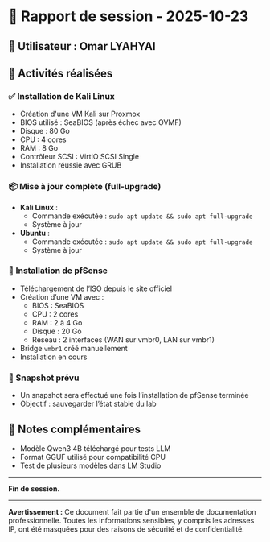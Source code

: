 # 🧾 Rapport de session - 2025-10-23

## 👤 Utilisateur : Omar LYAHYAI

## 🔧 Activités réalisées

### ✅ Installation de Kali Linux
- Création d'une VM Kali sur Proxmox
- BIOS utilisé : SeaBIOS (après échec avec OVMF)
- Disque : 80 Go
- CPU : 4 cores
- RAM : 8 Go
- Contrôleur SCSI : VirtIO SCSI Single
- Installation réussie avec GRUB

### 📦 Mise à jour complète (full-upgrade)
- **Kali Linux** :
  - Commande exécutée : `sudo apt update && sudo apt full-upgrade`
  - Système à jour
- **Ubuntu** :
  - Commande exécutée : `sudo apt update && sudo apt full-upgrade`
  - Système à jour

### 🔐 Installation de pfSense
- Téléchargement de l’ISO depuis le site officiel
- Création d’une VM avec :
  - BIOS : SeaBIOS
  - CPU : 2 cores
  - RAM : 2 à 4 Go
  - Disque : 20 Go
  - Réseau : 2 interfaces (WAN sur vmbr0, LAN sur vmbr1)
- Bridge `vmbr1` créé manuellement
- Installation en cours

### 📸 Snapshot prévu
- Un snapshot sera effectué une fois l’installation de pfSense terminée
- Objectif : sauvegarder l’état stable du lab

## 🧠 Notes complémentaires
- Modèle Qwen3 4B téléchargé pour tests LLM
- Format GGUF utilisé pour compatibilité CPU
- Test de plusieurs modèles dans LM Studio

---
**Fin de session.**

---
**Avertissement :** Ce document fait partie d'un ensemble de documentation professionnelle. Toutes les informations sensibles, y compris les adresses IP, ont été masquées pour des raisons de sécurité et de confidentialité.